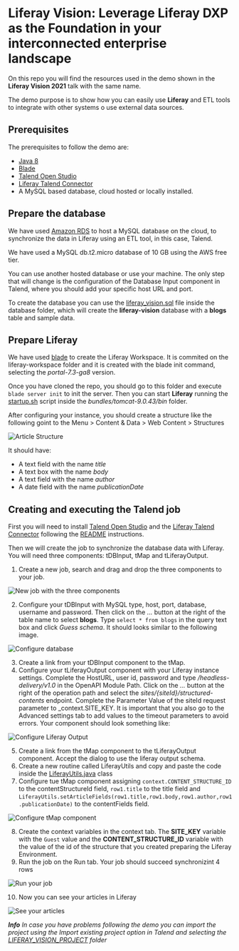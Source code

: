 # Liferay Vision: Leverage Liferay DXP as the Foundation in your interconnected enterprise landscape

On this repo you will find the resources used in the demo shown in the **Liferay Vision 2021** talk with the same name.

The demo purpose is to show how you can easily use **Liferay** and ETL tools to integrate with other systems o use external data sources.

## Prerequisites

The prerequisites to follow the demo are:
- [Java 8](https://adoptium.net/?variant=openjdk8&jvmVariant=hotspot)
- [Blade](https://learn.liferay.com/dxp/latest/en/developing-applications/tooling/blade-cli/installing-and-updating-blade-cli.html)
- [Talend Open Studio](https://www.talend.com/products/talend-open-studio/)
- [Liferay Talend Connector](https://github.com/liferay/liferay-portal/tree/master/modules/etl/talend)
- A MySQL based database, cloud hosted or locally installed.

## Prepare the database

We have used [Amazon RDS](https://aws.amazon.com/rds/?nc1=h_ls) to host a MySQL database on the cloud, to synchronize the data in Liferay using an ETL tool, in this case, Talend.

We have used a MySQL db.t2.micro database of 10 GB using the AWS free tier.

You can use another hosted database or use your machine. The only step that will change is the configuration of the Database Input component in Talend, where you should add your specific host URL and port.

To create the database you can use the [liferay_vision.sql](database/liferay_vision.sql) file inside the database folder, which will create the **liferay-vision** database with a **blogs** table and sample data.

## Prepare Liferay

We have used [blade](https://help.liferay.com/hc/es/articles/360018164591-Blade-CLI-) to create the Liferay Workspace. It is commited on the liferay-workspace folder and it is created with the blade init command, selecting the _portal-7.3-ga8_ version.

Once you have cloned the repo, you should go to this folder and execute `blade server init` to init the server. Then you can start **Liferay** running the [startup.sh](liferay-workspace/bundles/tomcat-9.0.43/bin/startup.sh) script inside the _bundles/tomcat-9.0.43/bin_ folder.

After configuring your instance, you should create a structure like the following goint to the Menu > Content & Data > Web Content > Structures

![Article Structure](resources/images/article-structure.png)

It should have:
- A text field with the name _title_
- A text box with the name _body_
- A text field with the name _author_
- A date field with the name _publicationDate_

## Creating and executing the Talend job

First you will need to install [Talend Open Studio](https://www.talend.com/products/talend-open-studio/) and the [Liferay Talend Connector](https://github.com/liferay/liferay-portal/tree/master/modules/etl/talend) following the [README](https://github.com/liferay/liferay-portal/tree/master/modules/etl/talend/README.md) instructions.

Then we will create the job to synchronize the database data with Liferay. You will need three components: tDBInput, tMap and tLiferayOutput. 

1. Create a new job, search and drag and drop the three components to your job.

![New job with the three components](resources/images/talend-step-1.png)

2. Configure your tDBInput with MySQL type, host, port, database, username and password. Then click on the _..._ button at the right of the table name to select **blogs**. Type `select * from blogs` in the query text box and click _Guess schema_. It should looks similar to the following image.

![Configure database](resources/images/talend-step-2.png)

3. Create a link from your tDBInput component to the tMap.
4. Configure your tLiferayOutput component with your Liferay instance settings. Complete the HostURL, user id, password and type _/headless-delivery/v1.0_ in the OpenAPI Module Path. Click on the _..._ button at the right of the operation path and select the _sites/{siteId}/structured-contents_ endpoint. Complete the Parameter Value of the siteId request parameter to _context.SITE_KEY. It is important that you also go to the Advanced settings tab to add values to the timeout parameters to avoid errors. Your component should look something like:

![Configure Liferay Output](resources/images/talend-step-4.png)

5. Create a link from the tMap component to the tLiferayOutput component. Accept the dialog to use the liferay output schema.
6. Create a new routine called LiferayUtils and copy and paste the code inside the [LiferayUtils.java](talend/LiferayRoutines.java) class
7. Configure tue tMap component assigning `context.CONTENT_STRUCTURE_ID` to the contentStructureId field, `row1.title` to the title field and `LiferayUtils.setArticleFields(row1.title,row1.body,row1.author,row1.publicationDate)` to the contentFields field.

![Configure tMap component](resources/images/talend-step-7.png)

8. Create the context variables in the context tab. The **SITE_KEY** variable with the `Guest` value and the **CONTENT_STRUCTURE_ID** variable with the value of the id of the structure that you created preparing the Liferay Environment.
9. Run the job on the Run tab. Your job should succeed synchronizint 4 rows

![Run your job](resources/images/talend-step-9.png)

10. Now you can see your articles in Liferay

![See your articles](resources/images/talend-step-10.png)

_**Info** In case you have problems following the demo you can import the project using the Import existing project option in Talend and selecting the [LIFERAY_VISION_PROJECT](talend/LIFERAY_VISION_PROJECT) folder_
